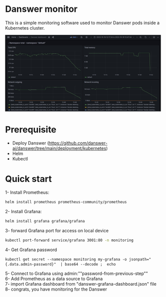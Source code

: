 # Danswer monitor

This is a simple monitoring software used to monitor Danswer pods inside a Kubernetes cluster.

![enter image description here](https://raw.githubusercontent.com/meherhendi/danswer-monitoring/main/img/grafana-screen.png)


# Prerequisite
* Deploy Danswer (https://github.com/danswer-ai/danswer/tree/main/deployment/kubernetes)
* Helm
* Kubectl


# Quick start
1- Install Prometheus:
```bash
helm install prometheus prometheus-community/prometheus
```
2- Install Grafana:
```bash
helm install grafana grafana/grafana
```
3- forward Grafana port for access on local device
```bash
kubectl port-forward service/grafana 3001:80 -n monitoring
```
4- Get Grafana password
```
kubectl get secret --namespace monitoring my-grafana -o jsonpath="{.data.admin-password}"  | base64 --decode ;  echo
```
5- Connect to Grafana using admin:""password-from-previous-step""\
6- Add Prometheus as a data source to Grafana\
7- import Grafana dashboard from "danswer-grafana-dashboard.json" file\
8- congrats, you have monitoring for the Danswer
